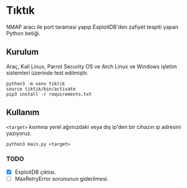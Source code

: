 # Tıktık

NMAP aracı ile port taramasi yapıp ExploitDB'den zafiyet tespiti yapan Python betiği.

## Kurulum

Araç, Kali Linux, Parrot Security OS ve Arch Linux ve Windows işletim sistemleri üzerinde test edilmiştir. 

```shell
python3 -m venv tiktik
source tiktik/bin/activate
pip3 install -r requirements.txt
```

## Kullanım

`<target>` kısmına yerel ağımızdaki veya dış ip'den bir cihazın ip adresini yazıyoruz.

```shell
python3 main.py <target>
```

### TODO



- [x] ExploitDB çıktısı.
- [ ] MaxRetryError sorununun giderilmesi.
